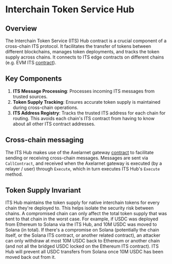 # Interchain Token Service Hub

## Overview

The Interchain Token Service (ITS) Hub contract is a crucial component of a cross-chain ITS protocol. It facilitates the transfer of tokens between different blockchains, manages token deployments, and tracks the token supply across chains. It connects to ITS edge contracts on different chains (e.g. EVM ITS [contract](https://github.com/axelarnetwork/interchain-token-service)).

## Key Components

1. **ITS Message Processing**: Processes incoming ITS messages from trusted sources.
2. **Token Supply Tracking**: Ensures accurate token supply is maintained during cross-chain operations.
3. **ITS Address Registry**: Tracks the trusted ITS address for each chain for routing. This avoids each chain's ITS contract from having to know about all other ITS contract addresses.

## Cross-chain messaging

The ITS Hub makes use of the Axelarnet gateway [contract](../contracts/axelarnet-gateway/) to facilitate sending or receiving cross-chain messages. Messages are sent via `CallContract`, and received when the Axelarnet gateway is executed (by a relayer / user) through `Execute`, which in turn executes ITS Hub's `Execute` method.

## Token Supply Invariant

ITS Hub maintains the token supply for native interchain tokens for every chain they're deployed to. This helps isolate the security risk between chains. A compromised chain can only affect the total token supply that was sent to that chain in the worst case. For example, if USDC was deployed from Ethereum to Solana via the ITS Hub, and 10M USDC was moved to Solana (in total). If there's a compromise on Solana (potentially the chain itself, or the Solana ITS contract, or another related contract), an attacker can only withdraw at most 10M USDC back to Ethereum or another chain (and not all the bridged USDC locked on the Ethereum ITS contract). ITS Hub will prevent all USDC transfers from Solana once 10M USDC has been moved back out from it.
